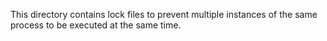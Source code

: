 This directory contains lock files to prevent multiple instances of the same process to be executed at the same time.
